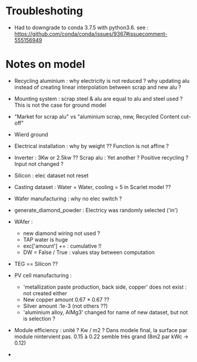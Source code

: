 # Troubleshoting

* Had to downgrade to conda 3.7.5 with python3.6. see : https://github.com/conda/conda/issues/9367#issuecomment-555156949


# Notes on model 

* Recycling aluminium : why electricity is not reduced ? why updating alu instead of creating linear interpolation between scrap and new alu ?
* Mounting system : scrap steel & alu are equal to alu and steel used ? This is not the case for ground model
* "Market for scrap alu" vs "aluminium scrap, new, Recycled Content cut-off"
* Wierd ground 
* Electrical installation : why by weight ?? Function is not affine ?
* Inverter : 3Kw or 2.5kw ?? Scrap alu : Yet another ? Positive recycling ? Input not changed ?
* Silicon : elec dataset not reset
* Casting dataset : Water = Water, cooling = 5 in Scarlet model ?? 
* Wafer manufacturing : why no elec switch ?
* generate_diamond_powder : Electricy was randomly selected ('in')
* WAfer : 
    * new diamond wiring not used ?
    * TAP water is huge
    * exc['amount'] += : cumulative !!
    * DW = False / True : values stay between computation

* TEG == Silicon ??
* PV cell manufacturing : 
    * 'metallization paste production, back side, copper' does not exist : not created either
    * New copper amount 0.67 * 0.67 ??
    * Silver amount :1e-3 (not others ??)
    * 'aluminium alloy, AlMg3' changed for name of new dataset, but not is selection ?
    
* Module efficiency : unité ? Kw / m2 ? Dans modele final, la surface par module nintervient pas. 
  0.15 à 0.22 semble très grand (8m2 par kWc -> 0.12)
* 
 
